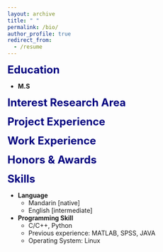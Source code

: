 ```yaml
---
layout: archive
title: " "
permalink: /bio/
author_profile: true
redirect_from:
  - /resume
---
```


<font color=Navy size=5 > <strong> Education </strong> </font>

* __M.S__

<font color=Navy size=5 > <strong> Interest Research Area </strong> </font>


<font color=Navy size=5 > <strong> Project Experience </strong> </font>


<font color=Navy size=5 > <strong>  Work Experience </strong> </font>


<font color=Navy size=5 > <strong>  Honors & Awards </strong> </font>



<font color=Navy size=5 > <strong>  Skills </strong> </font>

* __Language__
  * Mandarin [native]
  * English [intermediate]
* __Programming Skill__
  * C/C++, Python
  * Previous experience: MATLAB, SPSS, JAVA
  * Operating System: Linux  
